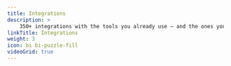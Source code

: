 ```yaml
---
title: Integrations
description: >
    350+ integrations with the tools you already use — and the ones you pretend to understand.
linkTitle: Integrations
weight: 3
icon: bi bi-puzzle-fill
videoGrid: true
---
```


<!-- <svg id="Layer_1" xmlns="http://www.w3.org/2000/svg" version="1.1" viewBox="0 0 297.7 208.7">
<defs>
    <style>
    .st0 {
        fill: #ffffff;
    }
    </style>
</defs>
<path class="st0" d="M172.9,124.6c.4-2.1,2.2-2.9,4.2-2.8,3.8.3,7.7,7,13.6,7.9,32.1,5,31.6-56.4-.4-50.6s-2.6.9-3.6,1.4c-3.5,1.7-8.3,8.6-12.5,5.9s-1.3-2.2-1.3-2.3v-41.4l.7-.7h42.4c.7,0,3.5-2.2,4-3,4.1-7.3-5.1-11.8-6.8-18-8-28.2,53.2-27.8,44.2.5-1.9,6-9,8.4-7.5,15.7s3.2,4.9,5.1,4.9h41.9l.7.7v41.9c0,2.7-4.1,5.6-6.7,5.7-6.5.2-9.3-7-15.2-8.2-27.2-5.6-27.2,50.1,0,44.5,6.6-1.4,11.3-12.1,19.2-6.8.9.6,2.7,3.3,2.7,4.2v41.9l-.7.7h-41.9c-1.9,0-4.7,2.9-5.1,4.9-1.5,7.3,5.6,9.7,7.5,15.7,9.3,29.6-56,27.7-43.6-1.4s8-6.6,7-13.9c-.3-1.9-2.9-5.3-4.7-5.3h-42.4l-.7-.7v-41.4Z"/>
<path class="st0" d="M84.3,42c3.8.5,6.3,3.4,6.3,7.2,0,6.1-6.2,8.4-7.8,13.7-7.8,25.6,43.1,29.2,44.7,5.7.7-9.9-8.6-12.2-8.5-19.5s2.6-7.2,6.3-7.2h40.9l.7.7v44.9c0,.6,2.8,3.9,3.5,4.4,3.9,2.5,8.4,2.2,12.4,0s4.7-4.8,8-5.9c20.4-7,22.7,36.2,4.7,37.2-9.4.5-14.1-13.8-25.2-6.7-.8.5-3.5,3.9-3.5,4.4v44.9l-.7.7h-40.9c-2.6,0-5.6-2.8-6.1-5.4-1.7-8.2,8.8-11,8.4-20.9-.9-24.1-52.7-20.4-44.7,5.3s9.4,8.2,7.4,15.9-3.4,5.1-5.9,5.1h-40.9l-.7-.7v-40.4c0-2.8-2.1-5.9-5-6.5-8.5-1.8-9.9,6.2-16.5,7.5-28.2,5.8-28.2-50.3,0-44.5,6.5,1.3,8,9.3,16.5,7.5s5-3.7,5-6.5v-40.4l.7-.7h40.9Z"/>
</svg> -->